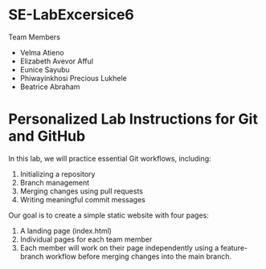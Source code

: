 # SE-LabExcersice6
Team Members 
* Velma Atieno
* Elizabeth Avevor Afful 
* Eunice Sayubu  
* Phiwayinkhosi Precious Lukhele
* Beatrice Abraham
 
# Personalized Lab Instructions for Git and GitHub
In this lab, we will practice essential Git workflows, including:
1. Initializing a repository
2. Branch management
3. Merging changes using pull requests
4. Writing meaningful commit messages

Our goal is to create a simple static website with four pages:

1. A landing page (index.html)
2. Individual pages for each team member
3. Each member will work on their page independently using a feature-branch workflow before merging changes into the main branch.
